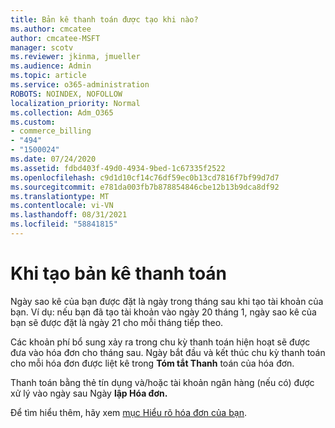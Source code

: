 ```yaml
---
title: Bản kê thanh toán được tạo khi nào?
ms.author: cmcatee
author: cmcatee-MSFT
manager: scotv
ms.reviewer: jkinma, jmueller
ms.audience: Admin
ms.topic: article
ms.service: o365-administration
ROBOTS: NOINDEX, NOFOLLOW
localization_priority: Normal
ms.collection: Adm_O365
ms.custom:
- commerce_billing
- "494"
- "1500024"
ms.date: 07/24/2020
ms.assetid: fdbd403f-49d0-4934-9bed-1c67335f2522
ms.openlocfilehash: c9d1d10cf14c76df59ec0b13cd7816f7bf99d7d7
ms.sourcegitcommit: e781da003fb7b878854846cbe12b13b9dca8df92
ms.translationtype: MT
ms.contentlocale: vi-VN
ms.lasthandoff: 08/31/2021
ms.locfileid: "58841815"
---
```

# <a name="when-is-the-billing-statement-generated"></a>Khi tạo bản kê thanh toán

Ngày sao kê của bạn được đặt là ngày trong tháng sau khi tạo tài khoản của bạn. Ví dụ: nếu bạn đã tạo tài khoản vào ngày 20 tháng 1, ngày sao kê của bạn sẽ được đặt là ngày 21 cho mỗi tháng tiếp theo.

Các khoản phí bổ sung xảy ra trong chu kỳ thanh toán hiện hoạt sẽ được đưa vào hóa đơn cho tháng sau. Ngày bắt đầu và kết thúc chu kỳ thanh toán cho mỗi hóa đơn được liệt kê trong **Tóm tắt Thanh** toán của hóa đơn.

Thanh toán bằng thẻ tín dụng và/hoặc tài khoản ngân hàng (nếu có) được xử lý vào ngày sau Ngày **lập Hóa đơn.**
  
Để tìm hiểu thêm, hãy xem [mục Hiểu rõ hóa đơn của bạn](https://docs.microsoft.com/microsoft-365/commerce/billing-and-payments/understand-your-invoice2).